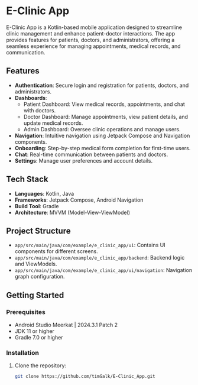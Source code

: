 # E-Clinic App

E-Clinic App is a Kotlin-based mobile application designed to streamline clinic management and enhance patient-doctor interactions. The app provides features for patients, doctors, and administrators, offering a seamless experience for managing appointments, medical records, and communication.

## Features

- **Authentication**: Secure login and registration for patients, doctors, and administrators.
- **Dashboards**:
    - Patient Dashboard: View medical records, appointments, and chat with doctors.
    - Doctor Dashboard: Manage appointments, view patient details, and update medical records.
    - Admin Dashboard: Oversee clinic operations and manage users.
- **Navigation**: Intuitive navigation using Jetpack Compose and Navigation components.
- **Onboarding**: Step-by-step medical form completion for first-time users.
- **Chat**: Real-time communication between patients and doctors.
- **Settings**: Manage user preferences and account details.

## Tech Stack

- **Languages**: Kotlin, Java
- **Frameworks**: Jetpack Compose, Android Navigation
- **Build Tool**: Gradle
- **Architecture**: MVVM (Model-View-ViewModel)

## Project Structure

- `app/src/main/java/com/example/e_clinic_app/ui`: Contains UI components for different screens.
- `app/src/main/java/com/example/e_clinic_app/backend`: Backend logic and ViewModels.
- `app/src/main/java/com/example/e_clinic_app/ui/navigation`: Navigation graph configuration.

## Getting Started

### Prerequisites

- Android Studio Meerkat | 2024.3.1 Patch 2
- JDK 11 or higher
- Gradle 7.0 or higher

### Installation

1. Clone the repository:
   ```bash
   git clone https://github.com/timGalk/E-Clinic_App.git